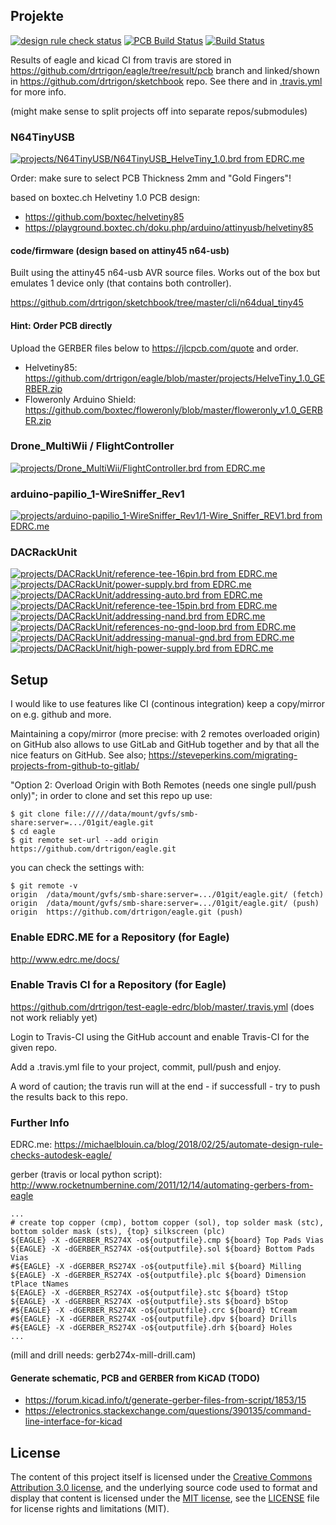 ## Projekte
[![design rule check status](https://edrc.me/api/v1/user/drtrigon/project/eagle/img/status.svg)](https://edrc.me/g/drtrigon/eagle)
[![PCB Build Status](https://travis-ci.org/drtrigon/eagle.svg?branch=master)](https://travis-ci.org/drtrigon/eagle)
[![Build Status](https://travis-ci.org/drtrigon/sketchbook.svg?branch=master)](https://travis-ci.org/drtrigon/sketchbook)

Results of eagle and kicad CI from travis are stored in https://github.com/drtrigon/eagle/tree/result/pcb branch and linked/shown in https://github.com/drtrigon/sketchbook repo. See there and in [.travis.yml](.travis.yml) for more info.

(might make sense to split projects off into separate repos/submodules)

### N64TinyUSB
[![projects/N64TinyUSB/N64TinyUSB_HelveTiny_1.0.brd from EDRC.me](https://edrc.me/api/v1/user/drtrigon/project/eagle/img/file/projects%2FN64TinyUSB%2FN64TinyUSB_HelveTiny_1.0.png?ref=refs%2Fheads%2Fmaster)](https://edrc.me/g/drtrigon/eagle)

Order: make sure to select PCB Thickness 2mm and "Gold Fingers"!

based on boxtec.ch Helvetiny 1.0 PCB design:
* https://github.com/boxtec/helvetiny85
* https://playground.boxtec.ch/doku.php/arduino/attinyusb/helvetiny85

#### code/firmware (design based on attiny45 n64-usb)

Built using the attiny45 n64-usb AVR source files. Works out of the box but emulates 1 device only (that contains both controller).

https://github.com/drtrigon/sketchbook/tree/master/cli/n64dual_tiny45

#### Hint: Order PCB directly

Upload the GERBER files below to https://jlcpcb.com/quote and order.

* Helvetiny85: https://github.com/drtrigon/eagle/blob/master/projects/HelveTiny_1.0_GERBER.zip
* Floweronly Arduino Shield: https://github.com/boxtec/floweronly/blob/master/floweronly_v1.0_GERBER.zip

### Drone_MultiWii / FlightController
[![projects/Drone_MultiWii/FlightController.brd from EDRC.me](https://edrc.me/api/v1/user/drtrigon/project/eagle/img/file/projects%2FDrone_MultiWii%2FFlightController.png?ref=refs%2Fheads%2Fmaster)](https://edrc.me/g/drtrigon/eagle)

### arduino-papilio_1-WireSniffer_Rev1
[![projects/arduino-papilio_1-WireSniffer_Rev1/1-Wire_Sniffer_REV1.brd from EDRC.me](https://edrc.me/api/v1/user/drtrigon/project/eagle/img/file/projects%2Farduino-papilio_1-WireSniffer_Rev1%2F1-Wire_Sniffer_REV1.png?ref=refs%2Fheads%2Fmaster)](https://edrc.me/g/drtrigon/eagle)

### DACRackUnit
[![projects/DACRackUnit/reference-tee-16pin.brd from EDRC.me](https://edrc.me/api/v1/user/drtrigon/project/eagle/img/file/projects%2FDACRackUnit%2Freference-tee-16pin.png?ref=refs%2Fheads%2Fmaster)](https://edrc.me/g/drtrigon/eagle)
[![projects/DACRackUnit/power-supply.brd from EDRC.me](https://edrc.me/api/v1/user/drtrigon/project/eagle/img/file/projects%2FDACRackUnit%2Fpower-supply.png?ref=refs%2Fheads%2Fmaster)](https://edrc.me/g/drtrigon/eagle)
[![projects/DACRackUnit/addressing-auto.brd from EDRC.me](https://edrc.me/api/v1/user/drtrigon/project/eagle/img/file/projects%2FDACRackUnit%2Faddressing-auto.png?ref=refs%2Fheads%2Fmaster)](https://edrc.me/g/drtrigon/eagle)
[![projects/DACRackUnit/reference-tee-15pin.brd from EDRC.me](https://edrc.me/api/v1/user/drtrigon/project/eagle/img/file/projects%2FDACRackUnit%2Freference-tee-15pin.png?ref=refs%2Fheads%2Fmaster)](https://edrc.me/g/drtrigon/eagle)
[![projects/DACRackUnit/addressing-nand.brd from EDRC.me](https://edrc.me/api/v1/user/drtrigon/project/eagle/img/file/projects%2FDACRackUnit%2Faddressing-nand.png?ref=refs%2Fheads%2Fmaster)](https://edrc.me/g/drtrigon/eagle)
[![projects/DACRackUnit/references-no-gnd-loop.brd from EDRC.me](https://edrc.me/api/v1/user/drtrigon/project/eagle/img/file/projects%2FDACRackUnit%2Freferences-no-gnd-loop.png?ref=refs%2Fheads%2Fmaster)](https://edrc.me/g/drtrigon/eagle)
[![projects/DACRackUnit/addressing-manual-gnd.brd from EDRC.me](https://edrc.me/api/v1/user/drtrigon/project/eagle/img/file/projects%2FDACRackUnit%2Faddressing-manual-gnd.png?ref=refs%2Fheads%2Fmaster)](https://edrc.me/g/drtrigon/eagle)
[![projects/DACRackUnit/high-power-supply.brd from EDRC.me](https://edrc.me/api/v1/user/drtrigon/project/eagle/img/file/projects%2FDACRackUnit%2Fhigh-power-supply.png?ref=refs%2Fheads%2Fmaster)](https://edrc.me/g/drtrigon/eagle)

## Setup

I would like to use features like CI (continous integration) keep a copy/mirror on e.g. github and more.

Maintaining a copy/mirror (more precise: with 2 remotes overloaded origin) on GitHub also allows
to use GitLab and GitHub together and by that all the nice featurs on GitHub.
See also; https://steveperkins.com/migrating-projects-from-github-to-gitlab/

"Option 2: Overload Origin with Both Remotes (needs one single pull/push only)"; in order to clone
and set this repo up use:
```
$ git clone file://///data/mount/gvfs/smb-share:server=.../01git/eagle.git
$ cd eagle
$ git remote set-url --add origin https://github.com/drtrigon/eagle.git
```
you can check the settings with:
```
$ git remote -v
origin  /data/mount/gvfs/smb-share:server=.../01git/eagle.git/ (fetch)
origin  /data/mount/gvfs/smb-share:server=.../01git/eagle.git/ (push)
origin  https://github.com/drtrigon/eagle.git (push)
```

### Enable EDRC.ME for a Repository (for Eagle)
http://www.edrc.me/docs/

### Enable Travis CI for a Repository (for Eagle)
https://github.com/drtrigon/test-eagle-edrc/blob/master/.travis.yml (does not work reliably yet)

Login to Travis-CI using the GitHub account and enable Travis-CI for the given repo.

Add a .travis.yml file to your project, commit, pull/push and enjoy.

A word of caution; the travis run will at the end - if successfull - try to push the
results back to this repo.

### Further Info
EDRC.me: https://michaelblouin.ca/blog/2018/02/25/automate-design-rule-checks-autodesk-eagle/

gerber (travis or local python script): http://www.rocketnumbernine.com/2011/12/14/automating-gerbers-from-eagle
```
...
# create top copper (cmp), bottom copper (sol), top solder mask (stc), bottom solder mask (sts), {top} silkscreen (plc)
${EAGLE} -X -dGERBER_RS274X -o${outputfile}.cmp ${board} Top Pads Vias
${EAGLE} -X -dGERBER_RS274X -o${outputfile}.sol ${board} Bottom Pads Vias
#${EAGLE} -X -dGERBER_RS274X -o${outputfile}.mil ${board} Milling
${EAGLE} -X -dGERBER_RS274X -o${outputfile}.plc ${board} Dimension tPlace tNames
${EAGLE} -X -dGERBER_RS274X -o${outputfile}.stc ${board} tStop
${EAGLE} -X -dGERBER_RS274X -o${outputfile}.sts ${board} bStop
#${EAGLE} -X -dGERBER_RS274X -o${outputfile}.crc ${board} tCream
#${EAGLE} -X -dGERBER_RS274X -o${outputfile}.dpv ${board} Drills
#${EAGLE} -X -dGERBER_RS274X -o${outputfile}.drh ${board} Holes
...
```
(mill and drill needs: gerb274x-mill-drill.cam)

#### Generate schematic, PCB and GERBER from KiCAD (TODO)
* https://forum.kicad.info/t/generate-gerber-files-from-script/1853/15
* https://electronics.stackexchange.com/questions/390135/command-line-interface-for-kicad

## License

The content of this project itself is licensed under the [Creative Commons Attribution 3.0 license](http://creativecommons.org/licenses/by/3.0/us/deed.en_US), and the underlying source code used to format and display that content is licensed under the [MIT license](http://opensource.org/licenses/mit-license.php), see the [LICENSE](LICENSE.md) file for license rights and limitations (MIT).

